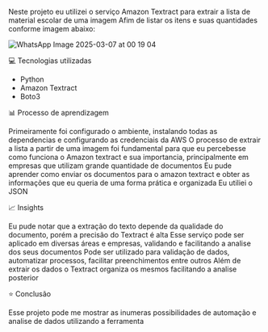 Neste projeto eu utilizei o serviço Amazon Textract para extrair a lista de material escolar de uma imagem
Afim de listar os itens e suas quantidades conforme imagem abaixo:

![WhatsApp Image 2025-03-07 at 00 19 04](https://github.com/user-attachments/assets/4f9fa5ad-3b5c-4034-92fb-9b9e2b66ea19)

💻 Tecnologias utilizadas

- Python
- Amazon Textract
- Boto3

📊 Processo de aprendizagem

Primeiramente foi configurado o ambiente, instalando todas as dependencias e configurando as credenciais da AWS
O processo de extrair a lista a partir de uma imagem foi fundamental para que eu percebesse como funciona o Amazon textract e sua importancia,
principalmente em empresas que utilizam grande quantidade de documentos
Eu pude aprender como enviar os documentos para o amazon textract e obter as informações que eu queria de uma forma prática e organizada
Eu utiliei o JSON 

📈 Insights

Eu pude notar que a extração do texto depende da qualidade do documento, porém a precisão do Textract é alta
Esse serviço pode ser aplicado em diversas áreas e empresas, validando e facilitando a analise dos seus documentos
Pode ser utilizado para validação de dados, automatizar processos, facilitar preenchimentos entre outros
Além de extrair os dados o Textract organiza os mesmos facilitando a analise posterior 

⭐ Conclusão

Esse projeto pode me mostrar as inumeras possibilidades de automação e analise de dados utilizando a ferramenta
